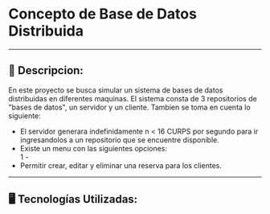 #  Concepto de Base de Datos Distribuida
---
## 📄 Descripcion:

<p>En este proyecto se busca simular un sistema de bases de datos distribuidas en diferentes maquinas. El sistema consta de 3 repositorios de "bases de datos", un servidor y un cliente. Tambien se toma en cuenta lo siguiente:</p>

- El servidor generara indefinidamente n < 16 CURPS por segundo para ir ingresandolos a un repositorio que se encuentre disponible.
- Existe un menu con las siguientes opciones:</br>
1 - 
- Permitir crear, editar y eliminar una reserva para los clientes.</br>

---
## 🖥️ Tecnologías Utilizadas:
